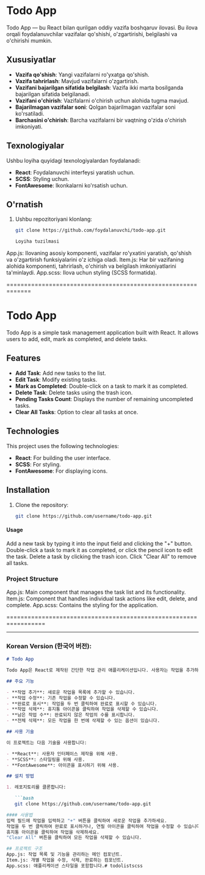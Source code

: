 # Todo App

Todo App — bu React bilan qurilgan oddiy vazifa boshqaruv ilovasi. Bu ilova orqali foydalanuvchilar vazifalar qo'shishi, o'zgartirishi, belgilashi va o'chirishi mumkin.

## Xususiyatlar

- **Vazifa qo'shish**: Yangi vazifalarni ro'yxatga qo'shish.
- **Vazifa tahrirlash**: Mavjud vazifalarni o'zgartirish.
- **Vazifani bajarilgan sifatida belgilash**: Vazifa ikki marta bosilganda bajarilgan sifatida belgilanadi.
- **Vazifani o'chirish**: Vazifalarni o'chirish uchun alohida tugma mavjud.
- **Bajarilmagan vazifalar soni**: Qolgan bajarilmagan vazifalar soni ko'rsatiladi.
- **Barchasini o'chirish**: Barcha vazifalarni bir vaqtning o'zida o'chirish imkoniyati.

## Texnologiyalar

Ushbu loyiha quyidagi texnologiyalardan foydalanadi:

- **React**: Foydalanuvchi interfeysi yaratish uchun.
- **SCSS**: Styling uchun.
- **FontAwesome**: Ikonkalarni ko'rsatish uchun.

## O'rnatish

1. Ushbu repozitoriyani klonlang:

   ```bash
   git clone https://github.com/foydalanuvchi/todo-app.git

   Loyiha tuzilmasi
App.js: Ilovaning asosiy komponenti, vazifalar ro'yxatini yaratish, qo'shish va o'zgartirish funksiyalarini o'z ichiga oladi.
Item.js: Har bir vazifaning alohida komponenti, tahrirlash, o'chirish va belgilash imkoniyatlarini ta'minlaydi.
App.scss: Ilova uchun styling (SCSS formatida).

=============================================================
# Todo App

Todo App is a simple task management application built with React. It allows users to add, edit, mark as completed, and delete tasks.

## Features

- **Add Task**: Add new tasks to the list.
- **Edit Task**: Modify existing tasks.
- **Mark as Completed**: Double-click on a task to mark it as completed.
- **Delete Task**: Delete tasks using the trash icon.
- **Pending Tasks Count**: Displays the number of remaining uncompleted tasks.
- **Clear All Tasks**: Option to clear all tasks at once.

## Technologies

This project uses the following technologies:

- **React**: For building the user interface.
- **SCSS**: For styling.
- **FontAwesome**: For displaying icons.

## Installation

1. Clone the repository:

   ```bash
   git clone https://github.com/username/todo-app.git

#### Usage
Add a new task by typing it into the input field and clicking the "+" button.
Double-click a task to mark it as completed, or click the pencil icon to edit the task.
Delete a task by clicking the trash icon.
Click "Clear All" to remove all tasks.

### Project Structure
App.js: Main component that manages the task list and its functionality.
Item.js: Component that handles individual task actions like edit, delete, and complete.
App.scss: Contains the styling for the application.

=================================================================

---

### Korean Version (한국어 버전):
```md
# Todo App

Todo App은 React로 제작된 간단한 작업 관리 애플리케이션입니다. 사용자는 작업을 추가하고, 수정하고, 완료로 표시하고, 삭제할 수 있습니다.

## 주요 기능

- **작업 추가**: 새로운 작업을 목록에 추가할 수 있습니다.
- **작업 수정**: 기존 작업을 수정할 수 있습니다.
- **완료로 표시**: 작업을 두 번 클릭하여 완료로 표시할 수 있습니다.
- **작업 삭제**: 휴지통 아이콘을 클릭하여 작업을 삭제할 수 있습니다.
- **남은 작업 수**: 완료되지 않은 작업의 수를 표시합니다.
- **전체 삭제**: 모든 작업을 한 번에 삭제할 수 있는 옵션이 있습니다.

## 사용 기술

이 프로젝트는 다음 기술을 사용합니다:

- **React**: 사용자 인터페이스 제작을 위해 사용.
- **SCSS**: 스타일링을 위해 사용.
- **FontAwesome**: 아이콘을 표시하기 위해 사용.

## 설치 방법

1. 레포지토리를 클론합니다:

   ```bash
   git clone https://github.com/username/todo-app.git

#### 사용법
입력 필드에 작업을 입력하고 "+" 버튼을 클릭하여 새로운 작업을 추가하세요.
작업을 두 번 클릭하여 완료로 표시하거나, 연필 아이콘을 클릭하여 작업을 수정할 수 있습니다.
휴지통 아이콘을 클릭하여 작업을 삭제하세요.
"Clear All" 버튼을 클릭하여 모든 작업을 삭제할 수 있습니다.

## 프로젝트 구조
App.js: 작업 목록 및 기능을 관리하는 메인 컴포넌트.
Item.js: 개별 작업을 수정, 삭제, 완료하는 컴포넌트.
App.scss: 애플리케이션 스타일을 포함합니다.#   t o d o l i s t s c s s  
 